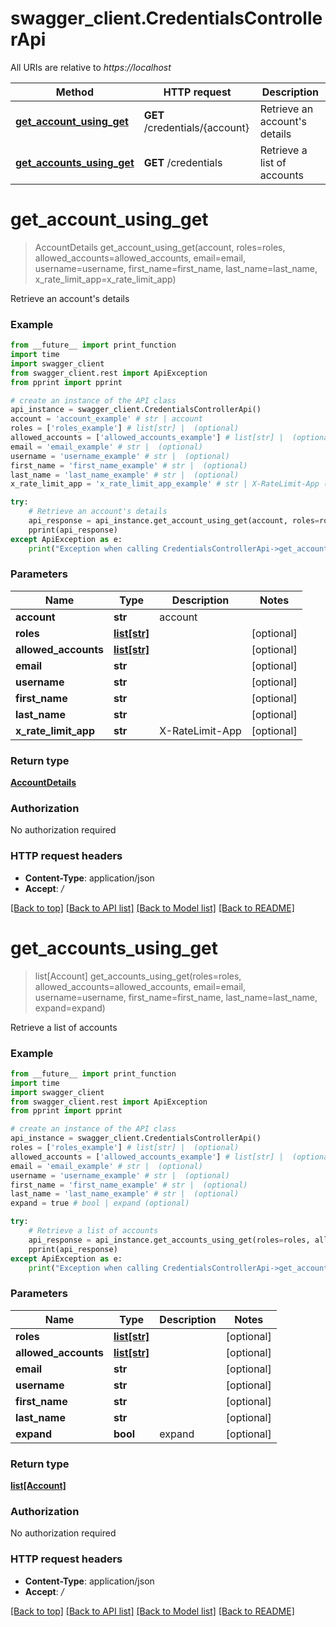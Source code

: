 # swagger_client.CredentialsControllerApi

All URIs are relative to *https://localhost*

Method | HTTP request | Description
------------- | ------------- | -------------
[**get_account_using_get**](CredentialsControllerApi.md#get_account_using_get) | **GET** /credentials/{account} | Retrieve an account&#39;s details
[**get_accounts_using_get**](CredentialsControllerApi.md#get_accounts_using_get) | **GET** /credentials | Retrieve a list of accounts


# **get_account_using_get**
> AccountDetails get_account_using_get(account, roles=roles, allowed_accounts=allowed_accounts, email=email, username=username, first_name=first_name, last_name=last_name, x_rate_limit_app=x_rate_limit_app)

Retrieve an account's details

### Example
```python
from __future__ import print_function
import time
import swagger_client
from swagger_client.rest import ApiException
from pprint import pprint

# create an instance of the API class
api_instance = swagger_client.CredentialsControllerApi()
account = 'account_example' # str | account
roles = ['roles_example'] # list[str] |  (optional)
allowed_accounts = ['allowed_accounts_example'] # list[str] |  (optional)
email = 'email_example' # str |  (optional)
username = 'username_example' # str |  (optional)
first_name = 'first_name_example' # str |  (optional)
last_name = 'last_name_example' # str |  (optional)
x_rate_limit_app = 'x_rate_limit_app_example' # str | X-RateLimit-App (optional)

try:
    # Retrieve an account's details
    api_response = api_instance.get_account_using_get(account, roles=roles, allowed_accounts=allowed_accounts, email=email, username=username, first_name=first_name, last_name=last_name, x_rate_limit_app=x_rate_limit_app)
    pprint(api_response)
except ApiException as e:
    print("Exception when calling CredentialsControllerApi->get_account_using_get: %s\n" % e)
```

### Parameters

Name | Type | Description  | Notes
------------- | ------------- | ------------- | -------------
 **account** | **str**| account | 
 **roles** | [**list[str]**](str.md)|  | [optional] 
 **allowed_accounts** | [**list[str]**](str.md)|  | [optional] 
 **email** | **str**|  | [optional] 
 **username** | **str**|  | [optional] 
 **first_name** | **str**|  | [optional] 
 **last_name** | **str**|  | [optional] 
 **x_rate_limit_app** | **str**| X-RateLimit-App | [optional] 

### Return type

[**AccountDetails**](AccountDetails.md)

### Authorization

No authorization required

### HTTP request headers

 - **Content-Type**: application/json
 - **Accept**: */*

[[Back to top]](#) [[Back to API list]](../README.md#documentation-for-api-endpoints) [[Back to Model list]](../README.md#documentation-for-models) [[Back to README]](../README.md)

# **get_accounts_using_get**
> list[Account] get_accounts_using_get(roles=roles, allowed_accounts=allowed_accounts, email=email, username=username, first_name=first_name, last_name=last_name, expand=expand)

Retrieve a list of accounts

### Example
```python
from __future__ import print_function
import time
import swagger_client
from swagger_client.rest import ApiException
from pprint import pprint

# create an instance of the API class
api_instance = swagger_client.CredentialsControllerApi()
roles = ['roles_example'] # list[str] |  (optional)
allowed_accounts = ['allowed_accounts_example'] # list[str] |  (optional)
email = 'email_example' # str |  (optional)
username = 'username_example' # str |  (optional)
first_name = 'first_name_example' # str |  (optional)
last_name = 'last_name_example' # str |  (optional)
expand = true # bool | expand (optional)

try:
    # Retrieve a list of accounts
    api_response = api_instance.get_accounts_using_get(roles=roles, allowed_accounts=allowed_accounts, email=email, username=username, first_name=first_name, last_name=last_name, expand=expand)
    pprint(api_response)
except ApiException as e:
    print("Exception when calling CredentialsControllerApi->get_accounts_using_get: %s\n" % e)
```

### Parameters

Name | Type | Description  | Notes
------------- | ------------- | ------------- | -------------
 **roles** | [**list[str]**](str.md)|  | [optional] 
 **allowed_accounts** | [**list[str]**](str.md)|  | [optional] 
 **email** | **str**|  | [optional] 
 **username** | **str**|  | [optional] 
 **first_name** | **str**|  | [optional] 
 **last_name** | **str**|  | [optional] 
 **expand** | **bool**| expand | [optional] 

### Return type

[**list[Account]**](Account.md)

### Authorization

No authorization required

### HTTP request headers

 - **Content-Type**: application/json
 - **Accept**: */*

[[Back to top]](#) [[Back to API list]](../README.md#documentation-for-api-endpoints) [[Back to Model list]](../README.md#documentation-for-models) [[Back to README]](../README.md)

